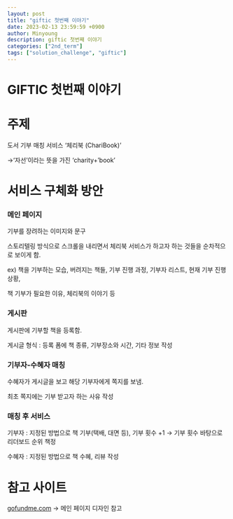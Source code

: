 ```yaml
---
layout: post
title: "giftic 첫번째 이야기"
date: 2023-02-13 23:59:59 +0900
author: Minyoung
description: giftic 첫번째 이야기
categories: ["2nd_term"]
tags: ["solution_challenge", "giftic"]
---
```

# GIFTIC 첫번째 이야기

# 주제

도서 기부 매칭 서비스 ‘체리북 (ChariBook)’

→‘자선’이라는 뜻을 가진 ‘charity+’book’

# 서비스 구체화 방안

### 메인 페이지

기부를 장려하는 이미지와 문구

스토리텔링 방식으로 스크롤을 내리면서 체리북 서비스가 하고자 하는 것들을 순차적으로 보이게 함.

ex) 책을 기부하는 모습, 버려지는 책들, 기부 진행 과정, 기부자 리스트, 현재 기부 진행 상황,

책 기부가 필요한 이유, 체리북의 이야기 등

### 게시판

게시판에 기부할 책을 등록함. 

게시글 형식 : 등록 폼에 책 종류, 기부장소와 시간, 기타 정보 작성

### 기부자-수혜자 매칭

수혜자가 게시글을 보고 해당 기부자에게 쪽지를 보냄.

최초 쪽지에는 기부 받고자 하는 사유 작성

### 매칭 후 서비스

기부자 : 지정된 방법으로 책 기부(택배, 대면 등), 기부 횟수 +1 → 기부 횟수 바탕으로 리더보드 순위 책정

수혜자 : 지정된 방법으로 책 수혜, 리뷰 작성

# 참고 사이트

[gofundme.com](http://gofundme.com) → 메인 페이지 디자인 참고